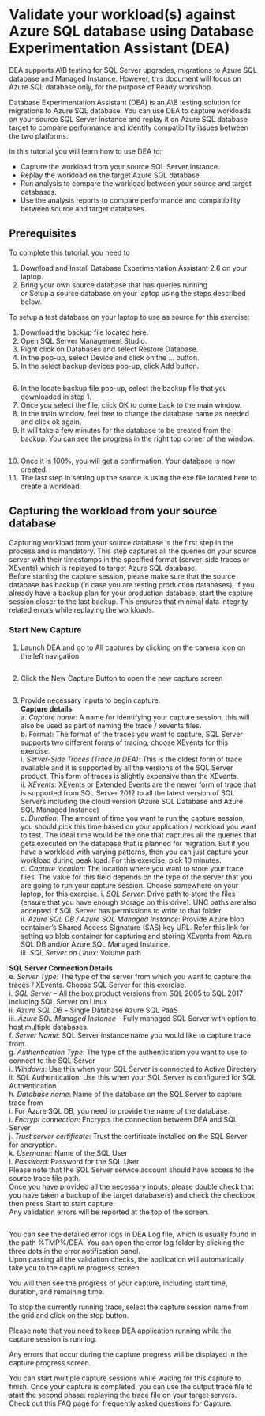 # Validate your workload(s) against Azure SQL database using Database Experimentation Assistant (DEA)

DEA supports A\B testing for SQL Server upgrades, migrations to Azure SQL database and Managed Instance. However, this document will focus on Azure SQL database only, for the purpose of Ready workshop.

Database Experimentation Assistant (DEA) is an A\B testing solution for migrations to Azure SQL database. You can use DEA to capture workloads on your source SQL Server instance and replay it on Azure SQL database target to compare performance and identify compatibility issues between the two platforms. 

In this tutorial you will learn how to use DEA to:
-	 Capture the workload from your source SQL Server instance.  
-	 Replay the workload on the target Azure SQL database.  
-	 Run analysis to compare the workload between your source and target databases.  
-	 Use the analysis reports to compare performance and compatibility between source and target databases. 

## Prerequisites 

To complete this tutorial, you need to  
1.  Download and Install Database Experimentation Assistant 2.6 on your laptop.  
2.  Bring your own source database that has queries running   
    or 
    Setup a source database on your laptop using the steps described below.  
    
To setup a test database on your laptop to use as source for this exercise:  
1.	Download the backup file located here.  
2.	Open SQL Server Management Studio.  
3.	Right click on Databases and select Restore Database.  
4.	In the pop-up, select Device and click on the … button.   
5.	In the select backup devices pop-up, click Add button.   

<image>  
    
6.	In the locate backup file pop-up, select the backup file that you downloaded in step 1.  
7.	Once you select the file, click OK to come back to the main window.   
8.	In the main window, feel free to change the database name as needed and click ok again.  
9.	It will take a few minutes for the database to be created from the backup. You can see the progress in the right top corner of the window.  

    
<image>  
    
10.	Once it is 100%, you will get a confirmation. Your database is now created.  
11.	The last step in setting up the source is using the exe file located here to create a workload.  

## Capturing the workload from your source database

Capturing workload from your source database is the first step in the process and is mandatory. This step captures all the queries on your source server with their timestamps in the specified format (server-side traces or XEvents) which is replayed to target Azure SQL database.  
Before starting the capture session, please make sure that the source database has backup (in case you are testing production databases), if you already have a backup plan for your production database, start the capture session closer to the last backup. This ensures that minimal data integrity related errors while replaying the workloads.  

### Start New Capture  
1.	Launch DEA and go to All captures by clicking on the camera icon on the left navigation  

<image>  
    
2.	Click the New Capture Button to open the new capture screen  

<image>  
 
3.	Provide necessary inputs to begin capture.  
**Capture details**  
a.	_Capture name_: A name for identifying your capture session, this will also be used as part of naming the trace / xevents files.  
b.	Format: The format of the traces you want to capture, SQL Server supports two different forms of tracing, choose XEvents for this exercise.  
  i.	_Server-Side Traces (Trace in DEA)_: This is the oldest form of trace available and it is supported by all the versions of the SQL Server product. This form of traces is slightly expensive than the XEvents.  
  ii.	_XEvents_: XEvents or Extended Events are the newer form of trace that is supported from SQL Server 2012 to all the latest version of SQL Servers including the cloud version (Azure SQL Database and Azure SQL Managed Instance)  
c.	_Duration_: The amount of time you want to run the capture session, you should pick this time based on your application / workload you want to test. The ideal time would be the one that captures all the queries that gets executed on the database that is planned for migration. But if you have a workload with varying patterns, then you can just capture your workload during peak load. For this exercise, pick 10 minutes.  
d.	_Capture location_: The location where you want to store your trace files. The value for this field depends on the type of the server that you are going to run your capture session. Choose somewhere on your laptop, for this exercise.
    i.	 _SQL Server_: Drive path to store the files (ensure that you have enough storage on this drive). UNC paths are also accepted if SQL Server has permissions to write to that folder.   
    ii.	_Azure SQL DB / Azure SQL Managed Instance_: Provide Azure blob container’s Shared Access Signature (SAS) key URL. Refer this link for setting up blob container for capturing and storing XEvents from Azure SQL DB and/or Azure SQL Managed Instance.  
    iii.	_SQL Server on Linux_: Volume path    

   **SQL Server Connection Details**  
e.	 _Server Type_: The type of the server from which you want to capture the traces / XEvents. Choose SQL Server for this exercise.  
    i.	 _SQL Server_ – All the box product versions from SQL 2005 to SQL 2017 including SQL Server on Linux   
    ii.	 _Azure SQL DB_ – Single Database Azure SQL PaaS  
    iii. _Azure SQL Managed Instance_ – Fully managed SQL Server with option to host multiple databases.    
f.	 _Server Name_: SQL Server instance name you would like to capture trace from.  
g.	_Authentication Type_: The type of the authentication you want to use to connect to the SQL Server  
    i.	_Windows_: Use this when your SQL Server is connected to Active Directory  
    ii.	SQL Authentication: Use this when your SQL Server is configured for SQL Authentication  
h.	_Database name_: Name of the database on the SQL Server to capture trace from  
    i.	For Azure SQL DB, you need to provide the name of the database.   
i.	_Encrypt connection_: Encrypts the connection between DEA and SQL Server  
j.	_Trust server certificate_: Trust the certificate installed on the SQL Server for encryption.  
k.	_Username_: Name of the SQL User  
l.	_Password_: Password for the SQL User  
Please note that the SQL Server service account should have access to the source trace file path.  
Once you have provided all the necessary inputs, please double check that you have taken a backup of the target database(s) and check the checkbox, then press Start to start capture.  
Any validation errors will be reported at the top of the screen.  

<image>  
    

You can see the detailed error logs in DEA Log file, which is usually found in the path %TMP%/DEA. You can open the error log folder by clicking the three dots in the error notification panel.  
Upon passing all the validation checks, the application will automatically take you to the capture progress screen.  

<iamge>  

You will then see the progress of your capture, including start time, duration, and remaining time.  

To stop the currently running trace, select the capture session name from the grid and click on the stop button.   

Please note that you need to keep DEA application running while the capture session is running.  

Any errors that occur during the capture progress will be displayed in the capture progress screen.  

You can start multiple capture sessions while waiting for this capture to finish. Once your capture is completed, you can use the output trace file to start the second phase: replaying the trace file on your target servers.   
Check out this FAQ page for frequently asked questions for Capture.  







